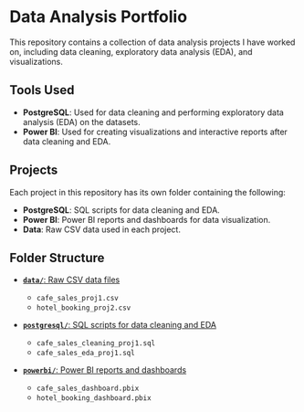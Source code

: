 # Data Analysis Portfolio

This repository contains a collection of data analysis projects I have worked on, including data cleaning, exploratory data analysis (EDA), and visualizations.

## Tools Used
- **PostgreSQL**: Used for data cleaning and performing exploratory data analysis (EDA) on the datasets.
- **Power BI**: Used for creating visualizations and interactive reports after data cleaning and EDA.

## Projects
Each project in this repository has its own folder containing the following:
- **PostgreSQL**: SQL scripts for data cleaning and EDA.
- **Power BI**: Power BI reports and dashboards for data visualization.
- **Data**: Raw CSV data used in each project.

## Folder Structure

- [**`data/`**: Raw CSV data files](https://github.com/FeaInGithub/data-analysis/tree/main/data)
  - `cafe_sales_proj1.csv`
  - `hotel_booking_proj2.csv`
  
- [**`postgresql/`**: SQL scripts for data cleaning and EDA](https://github.com/FeaInGithub/data-analysis/tree/main/postgresql)
  - `cafe_sales_cleaning_proj1.sql`
  - `cafe_sales_eda_proj1.sql`
  
- [**`powerbi/`**: Power BI reports and dashboards](https://github.com/FeaInGithub/data-analysis/tree/main/powerbi)
  - `cafe_sales_dashboard.pbix`
  - `hotel_booking_dashboard.pbix`
